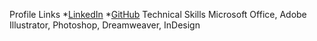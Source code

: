 Profile Links
*<a href=https://www.linkedin.com/in/brittney-jackson-24982a63>LinkedIn</a>
*<a href=https://github.com/brnjackson>GitHub</a>
Technical Skills
Microsoft Office, Adobe Illustrator, Photoshop, Dreamweaver, InDesign